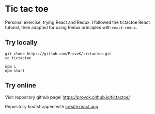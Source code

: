 # Tic tac toe

Personal exercise, trying React and Redux.
I followed the tictactoe React tutorial, then adapted for using Redux principles with `react-redux`.

## Try locally

```
git clone https://github.com/ProvoK/tictactoe.git
cd tictactoe

npm i
npm start
```

## Try online

Visit repository github page! https://provok.github.io/tictactoe/


Repository bootstrapped with [create react app](https://github.com/facebook/create-react-app)
